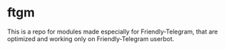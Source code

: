 # ftgm
This is a repo for modules made especially for Friendly-Telegram, that are optimized and working only on Friendly-Telegram userbot.
